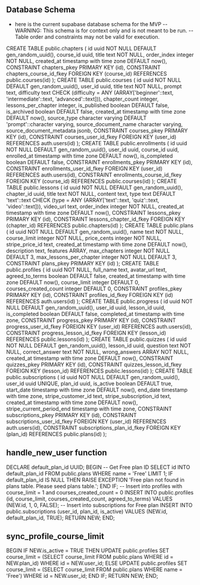 ## Database Schema

- here is the current supabase database schema for the MVP
  -- WARNING: This schema is for context only and is not meant to be run.
  -- Table order and constraints may not be valid for execution.

CREATE TABLE public.chapters (
id uuid NOT NULL DEFAULT gen_random_uuid(),
course_id uuid,
title text NOT NULL,
order_index integer NOT NULL,
created_at timestamp with time zone DEFAULT now(),
CONSTRAINT chapters_pkey PRIMARY KEY (id),
CONSTRAINT chapters_course_id_fkey FOREIGN KEY (course_id) REFERENCES public.courses(id)
);
CREATE TABLE public.courses (
id uuid NOT NULL DEFAULT gen_random_uuid(),
user_id uuid,
title text NOT NULL,
prompt text,
difficulty text CHECK (difficulty = ANY (ARRAY['beginner'::text, 'intermediate'::text, 'advanced'::text])),
chapter_count integer,
lessons_per_chapter integer,
is_published boolean DEFAULT false,
is_archived boolean DEFAULT false,
created_at timestamp with time zone DEFAULT now(),
source_type character varying DEFAULT 'prompt'::character varying,
source_document_name character varying,
source_document_metadata jsonb,
CONSTRAINT courses_pkey PRIMARY KEY (id),
CONSTRAINT courses_user_id_fkey FOREIGN KEY (user_id) REFERENCES auth.users(id)
);
CREATE TABLE public.enrollments (
id uuid NOT NULL DEFAULT gen_random_uuid(),
user_id uuid,
course_id uuid,
enrolled_at timestamp with time zone DEFAULT now(),
is_completed boolean DEFAULT false,
CONSTRAINT enrollments_pkey PRIMARY KEY (id),
CONSTRAINT enrollments_user_id_fkey FOREIGN KEY (user_id) REFERENCES auth.users(id),
CONSTRAINT enrollments_course_id_fkey FOREIGN KEY (course_id) REFERENCES public.courses(id)
);
CREATE TABLE public.lessons (
id uuid NOT NULL DEFAULT gen_random_uuid(),
chapter_id uuid,
title text NOT NULL,
content text,
type text DEFAULT 'text'::text CHECK (type = ANY (ARRAY['text'::text, 'quiz'::text, 'video'::text])),
video_url text,
order_index integer NOT NULL,
created_at timestamp with time zone DEFAULT now(),
CONSTRAINT lessons_pkey PRIMARY KEY (id),
CONSTRAINT lessons_chapter_id_fkey FOREIGN KEY (chapter_id) REFERENCES public.chapters(id)
);
CREATE TABLE public.plans (
id uuid NOT NULL DEFAULT gen_random_uuid(),
name text NOT NULL,
course_limit integer NOT NULL,
price_cents integer NOT NULL,
stripe_price_id text,
created_at timestamp with time zone DEFAULT now(),
description text,
features ARRAY,
max_chapters integer NOT NULL DEFAULT 3,
max_lessons_per_chapter integer NOT NULL DEFAULT 3,
CONSTRAINT plans_pkey PRIMARY KEY (id)
);
CREATE TABLE public.profiles (
id uuid NOT NULL,
full_name text,
avatar_url text,
agreed_to_terms boolean DEFAULT false,
created_at timestamp with time zone DEFAULT now(),
course_limit integer DEFAULT 0,
courses_created_count integer DEFAULT 0,
CONSTRAINT profiles_pkey PRIMARY KEY (id),
CONSTRAINT profiles_id_fkey FOREIGN KEY (id) REFERENCES auth.users(id)
);
CREATE TABLE public.progress (
id uuid NOT NULL DEFAULT gen_random_uuid(),
user_id uuid,
lesson_id uuid,
is_completed boolean DEFAULT false,
completed_at timestamp with time zone,
CONSTRAINT progress_pkey PRIMARY KEY (id),
CONSTRAINT progress_user_id_fkey FOREIGN KEY (user_id) REFERENCES auth.users(id),
CONSTRAINT progress_lesson_id_fkey FOREIGN KEY (lesson_id) REFERENCES public.lessons(id)
);
CREATE TABLE public.quizzes (
id uuid NOT NULL DEFAULT gen_random_uuid(),
lesson_id uuid,
question text NOT NULL,
correct_answer text NOT NULL,
wrong_answers ARRAY NOT NULL,
created_at timestamp with time zone DEFAULT now(),
CONSTRAINT quizzes_pkey PRIMARY KEY (id),
CONSTRAINT quizzes_lesson_id_fkey FOREIGN KEY (lesson_id) REFERENCES public.lessons(id)
);
CREATE TABLE public.subscriptions (
id uuid NOT NULL DEFAULT gen_random_uuid(),
user_id uuid UNIQUE,
plan_id uuid,
is_active boolean DEFAULT true,
start_date timestamp with time zone DEFAULT now(),
end_date timestamp with time zone,
stripe_customer_id text,
stripe_subscription_id text,
created_at timestamp with time zone DEFAULT now(),
stripe_current_period_end timestamp with time zone,
CONSTRAINT subscriptions_pkey PRIMARY KEY (id),
CONSTRAINT subscriptions_user_id_fkey FOREIGN KEY (user_id) REFERENCES auth.users(id),
CONSTRAINT subscriptions_plan_id_fkey FOREIGN KEY (plan_id) REFERENCES public.plans(id)
);

## handle_new_user function

DECLARE
default_plan_id UUID;
BEGIN
-- Get Free plan ID
SELECT id INTO default_plan_id FROM public.plans WHERE name = 'Free' LIMIT 1;
IF default_plan_id IS NULL THEN
RAISE EXCEPTION 'Free plan not found in plans table. Please seed plans table.';
END IF;
-- Insert into profiles with course_limit = 1 and courses_created_count = 0
INSERT INTO public.profiles (id, course_limit, courses_created_count, agreed_to_terms)
VALUES (NEW.id, 1, 0, FALSE);
-- Insert into subscriptions for Free plan
INSERT INTO public.subscriptions (user_id, plan_id, is_active)
VALUES (NEW.id, default_plan_id, TRUE);
RETURN NEW;
END;

## sync_profile_course_limit

BEGIN
IF NEW.is_active = TRUE THEN
UPDATE public.profiles
SET course_limit = (SELECT course_limit FROM public.plans WHERE id = NEW.plan_id)
WHERE id = NEW.user_id;
ELSE
UPDATE public.profiles
SET course_limit = (SELECT course_limit FROM public.plans WHERE name = 'Free')
WHERE id = NEW.user_id;
END IF;
RETURN NEW;
END;
